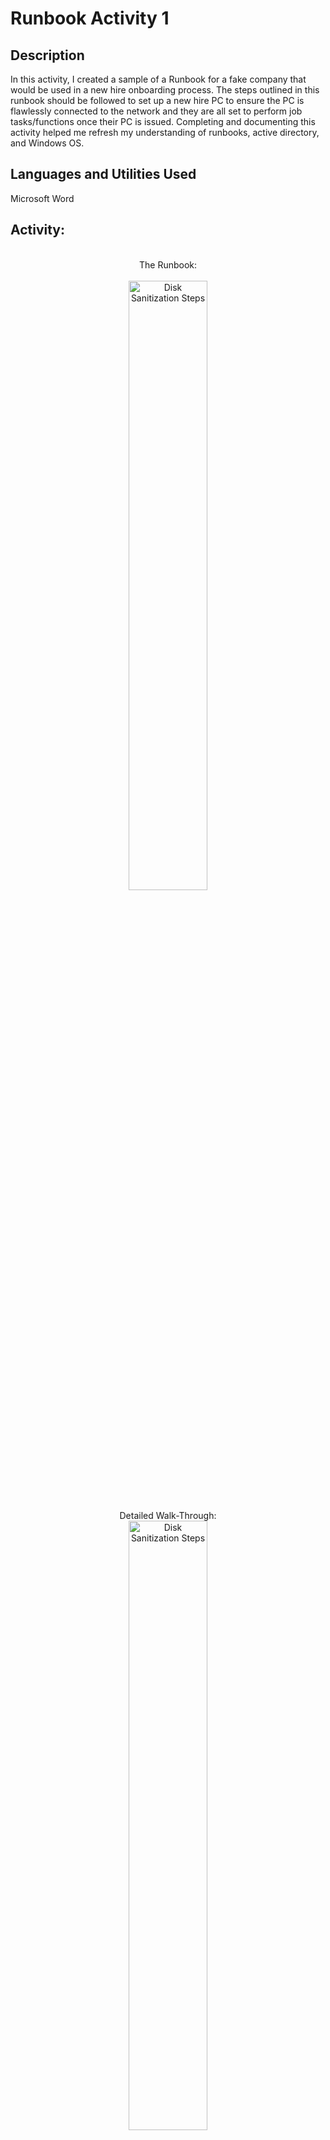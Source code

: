 <h1>Runbook Activity 1</h1>

<h2>Description</h2>
In this activity, I created a sample of a Runbook for a fake company that would be used in a new hire onboarding process. The steps outlined in this runbook should be followed to set up a new hire PC to ensure the PC is flawlessly connected to the network and they are all set to perform job tasks/functions once their PC is issued. Completing and documenting this activity helped me refresh my understanding of runbooks, active directory, and Windows OS.
<br />


<h2>Languages and Utilities Used</h2>

Microsoft Word

<h2>Activity:</h2>

<p align="center">
<br>The Runbook: <br/>
 <br>
<img src="https://imgur.com/p8EdDUI.png" height="50%" width="50%" alt="Disk Sanitization Steps"/>
<br/>
<br>Detailed Walk-Through:  <br/>
<img src="https://imgur.com/pIipdgR.png" height="50%" width="50%" alt="Disk Sanitization Steps"/>
<br/>
<br>
<img src="https://imgur.com/4XrIyYY.png" height="50%" width="50%" alt="Disk Sanitization Steps"/>
<br/>
<br>
<img src="https://imgur.com/Q60l7co.png" height="50%" width="50%" alt="Disk Sanitization Steps"/>
<br/>
<br>
<img src="https://imgur.com/AGc5pd0.png" height="50%" width="50%" alt="Disk Sanitization Steps"/>
<br/>
<br>
<img src="https://imgur.com/xiVOEB0.png" height="50%" width="50%" alt="Disk Sanitization Steps"/>
<br/>
<br>
<img src="https://imgur.com/PcKMkze.png" height="50%" width="50%" alt="Disk Sanitization Steps"/>
<br/>
 <br>
<img src="https://imgur.com/xwks5Dd.png" height="50%" width="50%" alt="Disk Sanitization Steps"/>
<br/>
 <br>
<img src="https://imgur.com/x5Bc9Sm.png" height="50%" width="50%" alt="Disk Sanitization Steps"/>
<br/>
 <br>
<img src="https://imgur.com/6TZo7OB.png" height="50%" width="50%" alt="Disk Sanitization Steps"/>
<br/>
 <br>
<img src="https://imgur.com/NjDQgOQ.png" height="50%" width="50%" alt="Disk Sanitization Steps"/>
<br/>
 <br>
<img src="https://imgur.com/lnYeWcw.png" height="50%" width="50%" alt="Disk Sanitization Steps"/>
<br/>
 <br>
<img src="https://imgur.com/DBgmaua.png" height="50%" width="50%" alt="Disk Sanitization Steps"/>
<br/>
 <br>
<img src="https://imgur.com/nwdn0ob.png" height="50%" width="50%" alt="Disk Sanitization Steps"/>
<br/>
 <br>
<img src="https://imgur.com/Xw1ykJG.png" height="50%" width="50%" alt="Disk Sanitization Steps"/>
<br/>
 <br>
<img src="https://imgur.com/PYW9mMg.png" height="50%" width="50%" alt="Disk Sanitization Steps"/>
<br/>
 <br>
<img src="https://imgur.com/gJTLfXZ.png" height="50%" width="50%" alt="Disk Sanitization Steps"/>
<br/>
 <br>
<img src="https://imgur.com/Ulpr4dy.png" height="50%" width="50%" alt="Disk Sanitization Steps"/>
<br/>
 <br>
<img src="https://imgur.com/6PMnI9M.png" height="50%" width="50%" alt="Disk Sanitization Steps"/>
<br/>
 <br>
<img src="https://imgur.com/EJU4nVi.png" height="50%" width="50%" alt="Disk Sanitization Steps"/>
<br/>
 <br>
<img src="https://imgur.com/EJU4nVi.png" height="50%" width="50%" alt="Disk Sanitization Steps"/>
<br/>
 <br>
<img src="https://imgur.com/EJU4nVi.png" height="50%" width="50%" alt="Disk Sanitization Steps"/>
<br/>
 <br>
<img src="https://imgur.com/V7LZndt.png" height="50%" width="50%" alt="Disk Sanitization Steps"/>
<br/>
<br/>

</p>

<!--
 ```diff
- text in red
+ text in green
! text in orange
# text in gray
@@ text in purple (and bold)@@
```
--!>
